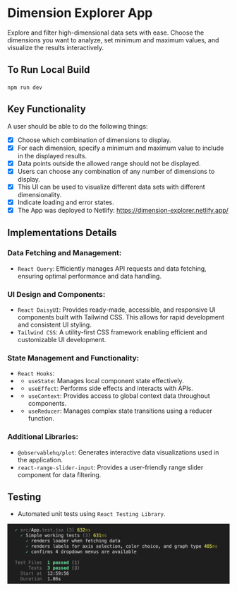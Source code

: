 # Dimension Explorer App

Explore and filter high-dimensional data sets with ease. Choose the dimensions you want to analyze, set minimum and maximum values, and visualize the results interactively.

## To Run Local Build
`npm run dev`

## Key Functionality
A user should be able to do the following things:
- [x] Choose which combination of dimensions to display.
- [x] For each dimension, specify a minimum and maximum value to include in the displayed results. 
- [x] Data points outside the allowed range should not be displayed.
- [x] Users can choose any combination of any number of dimensions to display.
- [x] This UI can be used to visualize different data sets with different dimensionality.  
- [x] Indicate loading and error states.
- [x] The App was deployed to Netlify: https://dimension-explorer.netlify.app/

## Implementations Details
### Data Fetching and Management:
- `React Query`: Efficiently manages API requests and data fetching, ensuring optimal performance and data handling.
  
### UI Design and Components:
- `React DaisyUI`: Provides ready-made, accessible, and responsive UI components built with Tailwind CSS. This allows for rapid development and consistent UI styling.
- `Tailwind CSS`: A utility-first CSS framework enabling efficient and customizable UI development.

### State Management and Functionality:
- `React Hooks`:
- - `useState`: Manages local component state effectively.
- - `useEffect`: Performs side effects and interacts with APIs.
- - `useContext`: Provides access to global context data throughout components.
- - `useReducer`: Manages complex state transitions using a reducer function.

### Additional Libraries:
- `@observablehq/plot`: Generates interactive data visualizations used in the application.
- `react-range-slider-input`: Provides a user-friendly range slider component for data filtering.

## Testing
- Automated unit tests using `React Testing Library`.

![Screenshot](./public/rtl-tests-obs-plot.png)
